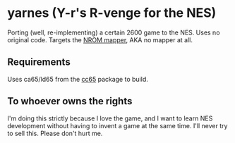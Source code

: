 # yarnes (Y-r's R-venge for the NES)

Porting (well, re-implementing) a certain 2600 game to the NES. Uses no original code. Targets the [NROM mapper](https://wiki.nesdev.com/w/index.php/NROM), AKA no mapper at all.

## Requirements
Uses ca65/ld65 from the [cc65](https://github.com/cc65/cc65) package to build.

## To whoever owns the rights
I'm doing this strictly because I love the game, and I want to learn NES development without having to invent a game at the same time. I'll never try to sell this. Please don't hurt me.
